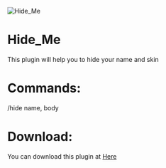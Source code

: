 
![Hide_Me](https://user-images.githubusercontent.com/70942403/111258232-28cd1780-864f-11eb-8ba3-67c1c306847c.png)

# Hide_Me
This plugin will help you to hide your name and skin
# Commands:
/hide name, body

# Download:
You can download this plugin at [Here](https://github.com/DerphSZ/Hide_Me/releases/download/0.0.1/Hide_Me_v0.0.1.phar) 
